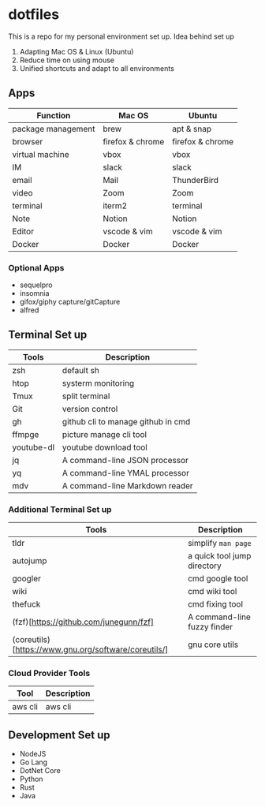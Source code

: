 # dotfiles

This is a repo for my personal environment set up.
Idea behind set up

1. Adapting Mac OS & Linux (Ubuntu)
2. Reduce time on using mouse
3. Unified shortcuts and adapt to all environments

## Apps

| Function           | Mac OS           | Ubuntu           |
| ------------------ | ---------------- | ---------------- |
| package management | brew             | apt & snap       |
| browser            | firefox & chrome | firefox & chrome |
| virtual machine    | vbox             | vbox             |
| IM                 | slack            | slack            |
| email              | Mail             | ThunderBird      |
| video              | Zoom             | Zoom             |
| terminal           | iterm2           | terminal         |
| Note               | Notion           | Notion           |
| Editor             | vscode & vim     | vscode & vim     |
| Docker             | Docker           | Docker           |

### Optional Apps 
* sequelpro
* insomnia 
* gifox/giphy capture/gitCapture
* alfred

## Terminal Set up

| Tools      | Description                        |
| ---------- | ---------------------------------- |
| zsh        | default sh                         |
| htop       | systerm monitoring                 |
| Tmux       | split terminal                     |
| Git        | version control                    |
| gh         | github cli to manage github in cmd |
| ffmpge     | picture manage cli tool            |
| youtube-dl | youtube download tool              |
| jq | A command-line JSON processor |
| yq | A command-line YMAL processor |
| mdv | A command-line Markdown reader|

### Additional Terminal Set up

| Tools    | Description                 |
| -------- | --------------------------- |
| tldr     | simplify `man page`         |
| autojump | a quick tool jump directory |
| googler  | cmd google tool             |
| wiki     | cmd wiki tool               |
| thefuck  | cmd fixing tool             |
| (fzf)[https://github.com/junegunn/fzf] | A command-line fuzzy finder |
| (coreutils)[https://www.gnu.org/software/coreutils/] | gnu core utils |

### Cloud Provider Tools

| Tool    | Description |
| ------- | ----------- |
| aws cli | aws cli     |

## Development Set up

- NodeJS
- Go Lang
- DotNet Core
- Python
- Rust
- Java
